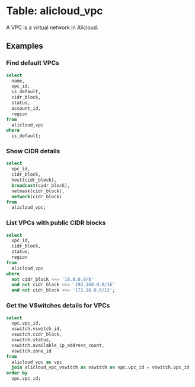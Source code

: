 # Table: alicloud_vpc

A VPC is a virtual network in Alicloud.

## Examples

### Find default VPCs

```sql
select
  name,
  vpc_id,
  is_default,
  cidr_block,
  status,
  account_id,
  region
from
  alicloud_vpc
where
  is_default;
```

### Show CIDR details

```sql
select
  vpc_id,
  cidr_block,
  host(cidr_block),
  broadcast(cidr_block),
  netmask(cidr_block),
  network(cidr_block)
from
  alicloud_vpc;
```

### List VPCs with public CIDR blocks

```sql
select
  vpc_id,
  cidr_block,
  status,
  region
from
  alicloud_vpc
where
  not cidr_block <<= '10.0.0.0/8'
  and not cidr_block <<= '192.168.0.0/16'
  and not cidr_block <<= '172.16.0.0/12';
```

### Get the VSwitches details for VPCs

```sql
select
  vpc.vpc_id,
  vswitch.vswitch_id,
  vswitch.cidr_block,
  vswitch.status,
  vswitch.available_ip_address_count,
  vswitch.zone_id
from
  alicloud_vpc as vpc
  join alicloud_vpc_vswitch as vswitch on vpc.vpc_id = vswitch.vpc_id
order by 
  vpc.vpc_id;
```
